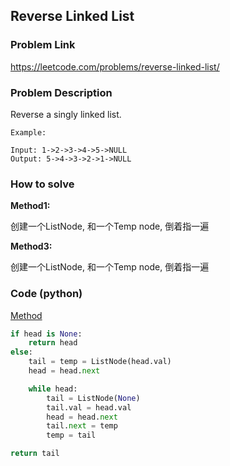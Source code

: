 ## Reverse Linked List

### Problem Link
https://leetcode.com/problems/reverse-linked-list/

### Problem Description 

Reverse a singly linked list.

```
Example:

Input: 1->2->3->4->5->NULL
Output: 5->4->3->2->1->NULL
```

### How to solve 

**Method1:** 

创建一个ListNode, 和一个Temp node, 倒着指一遍


**Method3:** 

创建一个ListNode, 和一个Temp node, 倒着指一遍



### Code (python)

[Method](https://github.com/yanray/leetcode/blob/master/problems/0206_Reverse_Linked_List/0206_Reverse_Linked_List1.py)

```python
if head is None:
    return head
else: 
    tail = temp = ListNode(head.val)
    head = head.next

    while head:
        tail = ListNode(None)
        tail.val = head.val
        head = head.next
        tail.next = temp
        temp = tail

return tail
```
